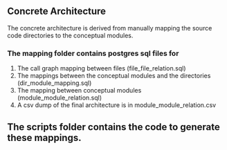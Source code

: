 ## Concrete Architecture
The concrete architecture is derived from manually mapping the source code directories to the conceptual modules. 

### The mapping folder contains postgres sql files for
1. The call graph mapping between files (file_file_relation.sql)
2. The mappings between the conceptual modules and the directories (dir_module_mapping.sql)
3. The mapping between conceptual modules (module_module_relation.sql)
4. A csv dump of the final architecture is in module_module_relation.csv

## The scripts folder contains the code to generate these mappings.
